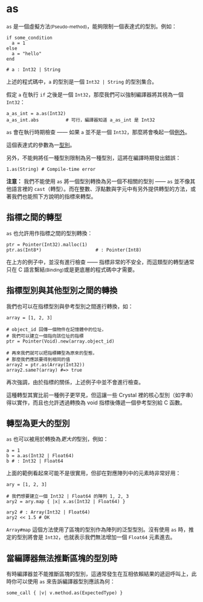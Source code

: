 # as

`as` 是一個虛擬方法<small>(Pseudo-method)</small>，能夠限制一個表達式的型別。例如：

```crystal
if some_condition
  a = 1
else
  a = "hello"
end

# a : Int32 | String
```

上述的程式碼中，`a` 的型別是一個 `Int32 | String` 的型別集合。

假定 `a` 在執行 `if` 之後是一個 `Int32`，那麼我們可以強制編譯器將其視為一個 `Int32`：

```crystal
a_as_int = a.as(Int32)
a_as_int.abs          # 可行，編譯器知道 a_as_int 是 Int32
```

`as` 會在執行時期檢查 —— 如果 `a` 並不是一個 `Int32`，那麼將會喚起一個[例外](exception_handling.html)。

這個表達式的參數為一[型別](type_grammar.html)。

另外，不能夠將任一種型別限制為另一種型別，這將在編譯時期發出錯誤：

```crystal
1.as(String) # Compile-time error
```

**注意：** 我們不能使用 `as` 將一個型別轉換為另一個不相關的型別 —— `as` 並不像其他語言裡的 `cast`（轉型）。而在整數、浮點數與字元中有另外提供轉型的方法，或著我們也能照下方說明的指標來轉型。

## 指標之間的轉型

`as` 也允許用作指標之間的型別轉換：

```crystal
ptr = Pointer(Int32).malloc(1)
ptr.as(Int8*)                    # : Pointer(Int8)
```

在上方的例子中，並沒有進行檢查 —— 指標非常的不安全，而這類型的轉型通常只在 C 語言繫結<small>(Binding)</small>或是更底層的程式碼中才需要。

## 指標型別與其他型別之間的轉換

我們也可以在指標型別與參考型別之間進行轉換，如：

```crystal
array = [1, 2, 3]

# object_id 回傳一個物件在記憶體中的位址，
# 我們可以建立一個指向該位址的指標
ptr = Pointer(Void).new(array.object_id)

# 再來我們就可以把指標轉型為原來的型態，
# 那麼我們應該要得到相同的值
array2 = ptr.as(Array(Int32))
array2.same?(array) #=> true
```

再次強調，由於指標的關係，上述例子中並不會進行檢查。

這種轉型其實比前一種例子更罕見，但這讓一些 Crystal 裡的核心型別（如字串）得以實作，而且也允許透過轉換為 void 指標後傳遞一個參考型別給 C 函數。

## 轉型為更大的型別

`as` 也可以被用於轉換為*更大的*型別，例如：

```crystal
a = 1
b = a.as(Int32 | Float64)
b # : Int32 | Float64
```

上面的範例看起來可能不是很實用，但卻在對應陣列中的元素時非常好用：

```crystal
ary = [1, 2, 3]

# 我們想要建立一個 Int32 | Float64 的陣列 1, 2, 3
ary2 = ary.map { |x| x.as(Int32 | Float64) }

ary2 # : Array(Int32 | Float64)
ary2 << 1.5 # OK
```

`Array#map` 這個方法使用了區塊的型別作為陣列的泛型型別。沒有使用 `as` 時，推定的型別將會是 `Int32`，也就表示我們無法增加一個 `Float64` 元素進去。

## 當編譯器無法推斷區塊的型別時

有時編譯器並不能推斷區塊的型別，這通常發生在互相依賴結果的遞迴呼叫上，此時你可以使用 `as` 來告訴編譯器型別應該為何：

```crystal
some_call { |v| v.method.as(ExpectedType) }
```
